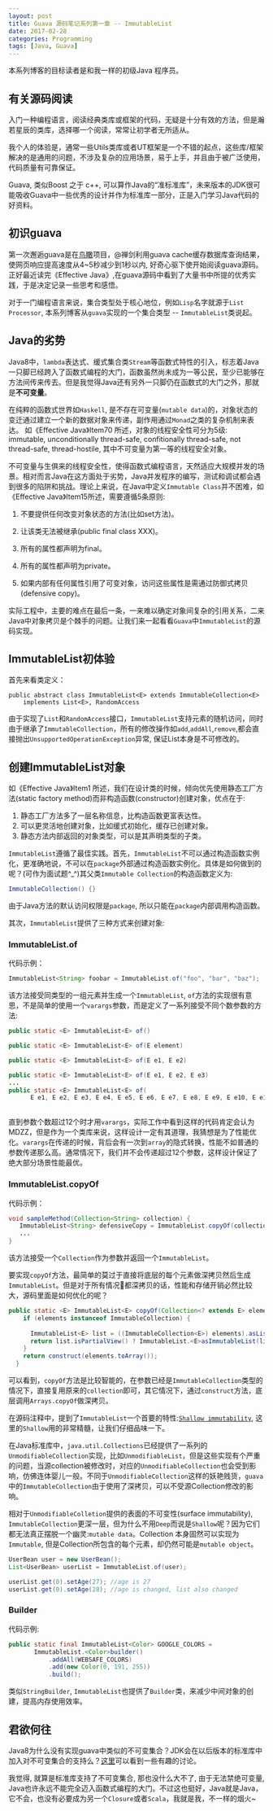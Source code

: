 ```yaml
---
layout: post
title: Guava 源码笔记系列第一章 -- ImmutableList
date: 2017-02-28
categories: Programming
tags: [Java, Guava]
---
```


本系列博客的目标读者是和我一样的初级Java 程序员。

## 有关源码阅读

入门一种编程语言，阅读经典类库或框架的代码，无疑是十分有效的方法，但是瀚若星辰的类库，选择哪一个阅读，常常让初学者无所适从。

我个人的体验是，通常一些Utils类库或者UT框架是一个不错的起点，这些库/框架解决的是通用的问题，不涉及复杂的应用场景，易于上手，并且由于被广泛使用，代码质量有可靠保证。

Guava, 类似Boost 之于 c++, 可以算作Java的“准标准库”，未来版本的JDK很可能吸收Guava中一些优秀的设计并作为标准库一部分，正是入门学习Java代码的好资料。

<!--more-->

## 初识guava

第一次邂逅guava是在[鸟瞰](http://iwant.cainiao-inc.com/iwatch/report/metrics?dep_name=%E8%8F%9C%E9%B8%9F-%E6%8A%80%E6%9C%AF%E9%83%A8&start_date=2016-08-01&end_date=2017-03-30)项目，@禅剑利用guava cache缓存数据库查询结果，使网页响应提高速度从4~5秒减少到1秒以内, 好奇心驱下使开始阅读guava源码。正好最近读完《Effective Java》,在guava源码中看到了大量书中所提的优秀实践，于是决定记录一些思考和感悟。

对于一门编程语言来说，集合类型处于核心地位，例如`Lisp`名字就源于`List Processor`, 本系列博客从`guava`实现的一个集合类型 -- `ImmutableList`类说起。

## Java的劣势

Java8中，`lambda`表达式、缓式集合类`Stream`等函数式特性的引入，标志着Java一只脚已经跨入了函数式编程的大门，函数虽然尚未成为一等公民，至少已能够在方法间传来传去。但是我觉得Java还有另外一只脚仍在函数式的大门之外，那就是**不可变量**。

在纯粹的函数式世界如`Haskell`, 是不存在可变量(`mutable data`)的，对象状态的变迁通过建立一个新的数据对象来传递，副作用通过`Monad`之类的复杂机制来表达。
如《Effective Java》Item70 所述，对象的线程安全性可分为5级: immutable, unconditionally thread-safe, confitionally thread-safe, not thread-safe, thread-hostile, 其中不可变量为第一等的线程安全对象。

不可变量与生俱来的线程安全性，使得函数式编程语言，天然适应大规模并发的场景。相对而言Java在这方面处于劣势，Java并发程序的编写，测试和调试都会遇到很多的陷阱和挑战。理论上来说，在Java中定义`Immutable Class`并不困难，如《Effective Java》Item15所述，需要遵循5条原则:

1. 不要提供任何改变对象状态的方法(比如set方法)。

1. 让该类无法被继承(public final class XXX)。

1. 所有的属性都声明为final。

1. 所有的属性都声明为private。

1. 如果内部有任何属性引用了可变对象，访问这些属性是需通过防御式拷贝(defensive copy)。

实际工程中，主要的难点在最后一条，一来难以确定对象间复杂的引用关系，二来Java中对象拷贝是个棘手的问题。让我们来一起看看`Guava`中`ImmutableList`的源码实现。

## ImmutableList初体验

首先来看类定义：

```
public abstract class ImmutableList<E> extends ImmutableCollection<E>
    implements List<E>, RandomAccess 
```

由于实现了`List`和`RandomAccess`接口，`ImmutableList`支持元素的随机访问，同时由于继承了`ImmutableCollection`，所有的修改操作如`add`,`addAll`,`remove`,都会直接抛出`UnsupportedOperationException`异常, 保证List本身是不可修改的。


## 创建ImmutableList对象

如《Effective Java》Item1 所述，我们在设计类的时候，倾向优先使用静态工厂方法(static factory method)而非构造函数(constructor)创建对象，优点在于:

1. 静态工厂方法多了一层名称信息，比构造函数更富表达性。
1. 可以更灵活地创建对象，比如缓式初始化，缓存已创建对象。
1. 静态方法内部返回的对象类型，可以是其声明类型的子类。

`ImmutableList`遵循了最佳实践。首先，`ImmutableList`不可以通过构造函数实例化，更准确地说，不可以在`package`外部通过构造函数实例化。具体是如何做到的呢？(可作为面试题^_^)其父类`Immutable Collection`的构造函数定义为:

```java
ImmutableCollection() {}
```
由于Java方法的默认访问权限是`package`, 所以只能在`package`内部调用构造函数。

其次，`ImmutableList`提供了三种方式来创建对象:

### ImmutableList.of

代码示例：

```java
ImmutableList<String> foobar = ImmutableList.of("foo", "bar", "baz");
```

该方法接受同类型的一组元素并生成一个`ImmutableList`, `of`方法的实现很有意思，不是简单的使用一个`varargs`参数，而是定义了一系列接受不同个数参数的方法:

```java
public static <E> ImmutableList<E> of() 

public static <E> ImmutableList<E> of(E element)

public static <E> ImmutableList<E> of(E e1, E e2)

public static <E> ImmutableList<E> of(E e1, E e2, E e3)
...
public static <E> ImmutableList<E> of(
      E e1, E e2, E e3, E e4, E e5, E e6, E e7, E e8, E e9, E e10, E e11, E e12, E... others)
  
```

直到参数个数超过12个时才用`varargs`，实际工作中看到这样的代码肯定会认为MDZZ，但是作为一个类库来说，这样设计一定有其道理，我猜想是为了性能优化。`varargs`在传递的时候，背后会有一次到`array`的隐式转换，性能不如普通的参数传递那么高。通常情况下，我们并不会传递超过12个参数，这样设计保证了绝大部分场景性能最优。

### ImmutableList.copyOf

代码示例：

```java
void sampleMethod(Collection<String> collection) {
   ImmutableList<String> defensiveCopy = ImmutableList.copyOf(collection);
   ...
}
```

该方法接受一个`Collection`作为参数并返回一个`ImmutableList`。

要实现`copyOf`方法，最简单的莫过于直接将底层的每个元素做深拷贝然后生成`ImmutableList`。但是对于所有情况都深拷贝的话，性能和存储开销必然比较大，源码里面是如何优化的呢？

```java
public static <E> ImmutableList<E> copyOf(Collection<? extends E> elements) {
    if (elements instanceof ImmutableCollection) {
      
      ImmutableList<E> list = ((ImmutableCollection<E>) elements).asList();
      return list.isPartialView() ? ImmutableList.<E>asImmutableList(list.toArray()) : list;
    }
    return construct(elements.toArray());
  }
```

可以看到，`copyOf`方法是比较智能的，在参数已经是`ImmutableCollection`类型的情况下，直接复用原来的`collection`即可，其它情况下，通过`construct`方法，底层调用`Arrays.copyOf`做深拷贝。

在源码注释中，提到了`ImmutableList`一个首要的特性:[`Shallow immutability`](https://github.com/google/guava/blob/0f025e5d5d39a5d1ab709917f725d48a8464df50/guava/src/com/google/common/collect/ImmutableCollection.java#L57-L70), 这里的`Shallow`用的非常精髓，让我们仔细品味一下。

在Java标准库中，`java.util.Collections`已经提供了一系列的`UnmodifiableCollection`实现，比如`UnmodifiableList`，但是这些实现有个严重的问题，当源collection被修改时，对应的`UnmodifiableCollection`也会受到影响，仿佛连体婴儿一般。不同于`UnmodifiableCollection`这样的妖艳贱货，`guava`中的`ImmutableCollection`由于使用了深拷贝，可以不受源Collection修改的影响。

相对于`UnmodifiableColletion`提供的表面的不可变性(surface immutability), `ImmutableCollection`更深一层，但为什么不用`Deep`而说是`Shallow`呢？因为它们都无法真正摆脱一个幽灵:`mutable data`。Collection 本身固然可以实现为`Immutable`, 但是Collection所包含的每个元素，却仍然可能是`mutable object`。

```java
UserBean user = new UserBean();
List<UserBean> userList = ImmutableList.of(user);

userList.get(0).setAge(27); //age is 27
userList.get(0).setAge(28); //age is changed, list also changed
```

### Builder

代码示例:

```java
public static final ImmutableList<Color> GOOGLE_COLORS =
       ImmutableList.<Color>builder()
           .addAll(WEBSAFE_COLORS)
           .add(new Color(0, 191, 255))
           .build();
```

类似`StringBuilder`, `ImmutableList`也提供了`Builder`类，来减少中间对象的创建，提高内存使用效率。

## 君欲何往
Java8为什么没有实现guava中类似的不可变集合？JDK会在以后版本的标准库中加入对不可变集合的支持么？[这里](http://softwareengineering.stackexchange.com/questions/221762/why-doesnt-java-8-include-immutable-collections)可以看到一些有趣的讨论。

我觉得, 就算是标准库支持了不可变集合, 那也没什么大不了, 由于无法禁绝可变量, Java也许永远不能完全迈入函数式编程的大门。不过这也挺好，Java就是Java，它不会，也没有必要成为另一个`Closure`或者`Scala`，我就是我，不一样的烟火~



